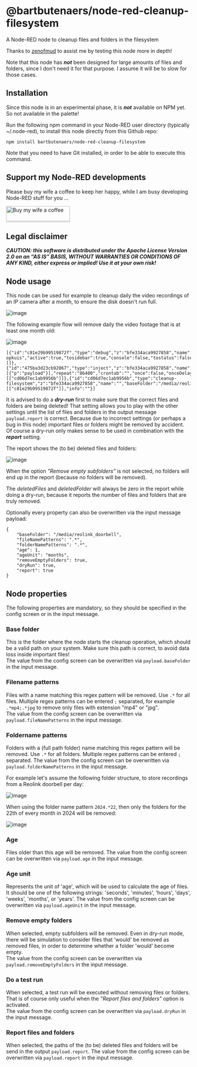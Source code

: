 # @bartbutenaers/node-red-cleanup-filesystem
A Node-RED node to cleanup files and folders in the filesystem

Thanks to [zenofmud](https://discourse.nodered.org/u/zenofmud/summary) to assist me by testing this node more in depth!

Note that this node has ***not*** been designed for large amounts of files and folders, since I don't need it for that purpose.  I assume it will be to slow for those cases.

## Installation

Since this node is in an experimental phase, it is ***not*** available on NPM yet.  So not available in the palette!

Run the following npm command in your Node-RED user directory (typically ~/.node-red), to install this node directly from this Github repo:
```
npm install bartbutenaers/node-red-cleanup-filesystem
```
Note that you need to have Git installed, in order to be able to execute this command.

## Support my Node-RED developments

Please buy my wife a coffee to keep her happy, while I am busy developing Node-RED stuff for you ...

<a href="https://www.buymeacoffee.com/bartbutenaers" target="_blank"><img src="https://www.buymeacoffee.com/assets/img/custom_images/orange_img.png" alt="Buy my wife a coffee" style="height: 41px !important;width: 174px !important;box-shadow: 0px 3px 2px 0px rgba(190, 190, 190, 0.5) !important;-webkit-box-shadow: 0px 3px 2px 0px rgba(190, 190, 190, 0.5) !important;" ></a>

## Legal disclaimer

***CAUTION: this software is distributed under the Apache License Version 2.0 on an “AS IS” BASIS, WITHOUT WARRANTIES OR CONDITIONS OF ANY KIND, either express or implied!  Use it at your own risk!***

## Node usage

This node can be used for example to cleanup daily the video recordings of an IP camera after a month, to ensure the disk doesn't run full.  

![image](https://github.com/bartbutenaers/node-red-cleanup-filesystem/assets/14224149/b179c80e-650d-4674-b84a-8e5a9f7c9288)

The following example flow will remove daily the video footage that is at least one month old:

![image](https://github.com/bartbutenaers/node-red-cleanup-filesystem/assets/14224149/681b5dfc-e1f9-44d3-8ee6-62d02456e9f9)
```
[{"id":"c81e29b99519872f","type":"debug","z":"bfe334aca9927858","name":"Rapport opkuis","active":true,"tosidebar":true,"console":false,"tostatus":false,"complete":"payload","targetType":"msg","statusVal":"","statusType":"auto","x":1440,"y":520,"wires":[]},{"id":"475ba3d23cb92067","type":"inject","z":"bfe334aca9927858","name":"Daily","props":[{"p":"payload"}],"repeat":"86400","crontab":"","once":false,"onceDelay":0.1,"topic":"","payload":"","payloadType":"date","x":1050,"y":520,"wires":[["cd06d7ec1ab9956b"]]},{"id":"cd06d7ec1ab9956b","type":"cleanup-filesystem","z":"bfe334aca9927858","name":"","baseFolder":"/media/reolink_deurbel","fileNamePattern":".*","folderNamePattern":".*","age":"36","ageUnit":"hours","removeEmptyFolders":true,"dryRun":false,"report":true,"x":1230,"y":520,"wires":[["c81e29b99519872f"]],"info":""}]
```
It is advised to do a ***dry-run*** first to make sure that the correct files and folders are being deleted!  That setting allows you to play with the other settings until the list of files and folders in the output message `payload.report` is correct. Because due to incorrect settings (or perhaps a bug in this node) important files or folders might be removed by accident.  Of course a dry-run only makes sense to be used in combination with the ***report*** setting.

The report shows the (to be) deleted files and folders:

![image](https://github.com/bartbutenaers/node-red-cleanup-filesystem/assets/14224149/7263cd81-8458-47ed-963c-a047ffbfa7ba)

When the option *"Remove empty subfolders"* is not selected, no folders will end up in the report (because no folders will be removed).

The *deletedFiles* and *deletedFolder* will always be zero in the report while doing a dry-run, because it reports the number of files and folders that are truly removed.

Optionally every property can also be overwritten via the input message payload:
```
{
    "baseFolder": "/media/reolink_doorbell",
    "fileNamePatterns": ".*",
    "folderNamePatterns": ".*",
    "age": 1,
    "ageUnit": "months",
    "removeEmptyFolders": true,
    "dryRun": true,
    "report": true
}
```

## Node properties

The following properties are mandatory, so they should be specified in the config screen or in the input message.

### Base folder

This is the folder where the node starts the cleanup operation, which should be a valid path on your system.  Make sure this path is correct, to avoid data loss inside important files!  
The value from the config screen can be overwritten via `payload.baseFolder` in the input message.

### Filename patterns

Files with a name matching this regex pattern will be removed.  Use `.*` for all files.  Multiple regex patterns can be entered `;` separated, for example `.*mp4;.*jpg` to remove only files with extension "mp4" or "jpg".  
The value from the config screen can be overwritten via `payload.fileNamePatterns` in the input message.

### Foldername patterns

Folders with a (full path folder) name matching this regex pattern will be removed.  Use `.*` for all folders.  Multiple regex patterns can be entered `;` separated.
The value from the config screen can be overwritten via `payload.folderNamePatterns` in the input message.

For example let's assume the following folder structure, to store recordings from a Reolink doorbell per day:

![image](https://github.com/bartbutenaers/node-red-cleanup-filesystem/assets/14224149/7eecc6cb-2777-42ef-811e-9742db72ce61)

When using the folder name pattern `2024.*22`, then only the folders for the 22th of every month in 2024 will be removed:

![image](https://github.com/bartbutenaers/node-red-cleanup-filesystem/assets/14224149/15932290-da06-4a1a-9cec-434df5e3450f)

### Age

Files older than this age will be removed.
The value from the config screen can be overwritten via `payload.age` in the input message.

### Age unit

Represents the unit of 'age', which will be used to calculate the age of files.  It should be one of the following strings: 'seconds', 'minutes', 'hours', 'days', 'weeks', 'months', or 'years'.  The value from the config screen can be overwritten via `payload.ageUnit` in the input message.

### Remove empty folders

When selected, empty subfolders will be removed.  Even in dry-run mode, there will be simulation to consider files that 'would' be removed as removed files, in order to determine whether a folder 'would' become empty.  
The value from the config screen can be overwritten via `payload.removeEmptyFolders` in the input message.

### Do a test run

When selected, a test run will be executed without removing files or folders.  That is of course only useful when the *"Report files and folders"* option is activated.  
The value from the config screen can be overwritten via `payload.dryRun` in the input message.

### Report files and folders

 When selected, the paths of the (to be) deleted files and folders will be send in the output `payload.report`.
 The value from the config screen can be overwritten via `payload.report` in the input message.
